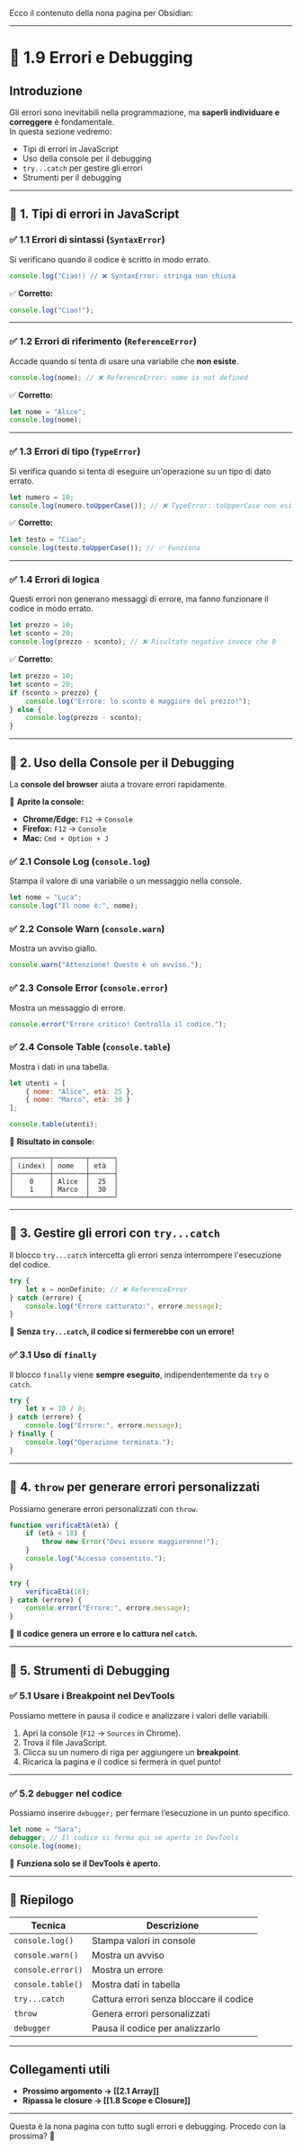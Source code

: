 Ecco il contenuto della nona pagina per Obsidian:

---

# 📜 1.9 Errori e Debugging

## Introduzione

Gli errori sono inevitabili nella programmazione, ma **saperli individuare e correggere** è fondamentale.  
In questa sezione vedremo:

- Tipi di errori in JavaScript
- Uso della console per il debugging
- `try...catch` per gestire gli errori
- Strumenti per il debugging

---

## 🔹 1. Tipi di errori in JavaScript

### ✅ **1.1 Errori di sintassi (`SyntaxError`)**

Si verificano quando il codice è scritto in modo errato.

```js
console.log("Ciao!) // ❌ SyntaxError: stringa non chiusa
```

✅ **Corretto:**

```js
console.log("Ciao!");
```

---

### ✅ **1.2 Errori di riferimento (`ReferenceError`)**

Accade quando si tenta di usare una variabile che **non esiste**.

```js
console.log(nome); // ❌ ReferenceError: nome is not defined
```

✅ **Corretto:**

```js
let nome = "Alice";
console.log(nome);
```

---

### ✅ **1.3 Errori di tipo (`TypeError`)**

Si verifica quando si tenta di eseguire un'operazione su un tipo di dato errato.

```js
let numero = 10;
console.log(numero.toUpperCase()); // ❌ TypeError: toUpperCase non esiste su numeri
```

✅ **Corretto:**

```js
let testo = "Ciao";
console.log(testo.toUpperCase()); // ✅ Funziona
```

---

### ✅ **1.4 Errori di logica**

Questi errori non generano messaggi di errore, ma fanno funzionare il codice in modo errato.

```js
let prezzo = 10;
let sconto = 20;
console.log(prezzo - sconto); // ❌ Risultato negativo invece che 0
```

✅ **Corretto:**

```js
let prezzo = 10;
let sconto = 20;
if (sconto > prezzo) {
    console.log("Errore: lo sconto è maggiore del prezzo!");
} else {
    console.log(prezzo - sconto);
}
```

---

## 🔹 2. Uso della Console per il Debugging

La **console del browser** aiuta a trovare errori rapidamente.

📌 **Aprite la console:**

- **Chrome/Edge:** `F12` → `Console`
- **Firefox:** `F12` → `Console`
- **Mac:** `Cmd + Option + J`

### ✅ **2.1 Console Log (`console.log`)**

Stampa il valore di una variabile o un messaggio nella console.

```js
let nome = "Luca";
console.log("Il nome è:", nome);
```

### ✅ **2.2 Console Warn (`console.warn`)**

Mostra un avviso giallo.

```js
console.warn("Attenzione! Questo è un avviso.");
```

### ✅ **2.3 Console Error (`console.error`)**

Mostra un messaggio di errore.

```js
console.error("Errore critico! Controlla il codice.");
```

### ✅ **2.4 Console Table (`console.table`)**

Mostra i dati in una tabella.

```js
let utenti = [
    { nome: "Alice", età: 25 },
    { nome: "Marco", età: 30 }
];

console.table(utenti);
```

📌 **Risultato in console:**

```
┌─────────┬────────┬──────┐
│ (index) │ nome   │ età  │
├─────────┼────────┼──────┤
│    0    │ Alice  │  25  │
│    1    │ Marco  │  30  │
└─────────┴────────┴──────┘
```

---

## 🔹 3. Gestire gli errori con `try...catch`

Il blocco `try...catch` intercetta gli errori senza interrompere l'esecuzione del codice.

```js
try {
    let x = nonDefinito; // ❌ ReferenceError
} catch (errore) {
    console.log("Errore catturato:", errore.message);
}
```

📌 **Senza `try...catch`, il codice si fermerebbe con un errore!**

### ✅ **3.1 Uso di `finally`**

Il blocco `finally` viene **sempre eseguito**, indipendentemente da `try` o `catch`.

```js
try {
    let x = 10 / 0;
} catch (errore) {
    console.log("Errore:", errore.message);
} finally {
    console.log("Operazione terminata.");
}
```

---

## 🔹 4. `throw` per generare errori personalizzati

Possiamo generare errori personalizzati con `throw`.

```js
function verificaEtà(età) {
    if (età < 18) {
        throw new Error("Devi essere maggiorenne!");
    }
    console.log("Accesso consentito.");
}

try {
    verificaEtà(16);
} catch (errore) {
    console.error("Errore:", errore.message);
}
```

📌 **Il codice genera un errore e lo cattura nel `catch`.**

---

## 🔹 5. Strumenti di Debugging

### ✅ **5.1 Usare i Breakpoint nel DevTools**

Possiamo mettere in pausa il codice e analizzare i valori delle variabili.

1. Apri la console (`F12` → `Sources` in Chrome).
2. Trova il file JavaScript.
3. Clicca su un numero di riga per aggiungere un **breakpoint**.
4. Ricarica la pagina e il codice si fermerà in quel punto!

---

### ✅ **5.2 `debugger` nel codice**

Possiamo inserire `debugger;` per fermare l’esecuzione in un punto specifico.

```js
let nome = "Sara";
debugger; // Il codice si ferma qui se aperto in DevTools
console.log(nome);
```

📌 **Funziona solo se il DevTools è aperto.**

---

## 📌 **Riepilogo**

|Tecnica|Descrizione|
|---|---|
|`console.log()`|Stampa valori in console|
|`console.warn()`|Mostra un avviso|
|`console.error()`|Mostra un errore|
|`console.table()`|Mostra dati in tabella|
|`try...catch`|Cattura errori senza bloccare il codice|
|`throw`|Genera errori personalizzati|
|`debugger`|Pausa il codice per analizzarlo|

---

## Collegamenti utili

- **Prossimo argomento → [[2.1 Array]]**
- **Ripassa le closure → [[1.8 Scope e Closure]]**

---

Questa è la nona pagina con tutto sugli errori e debugging. Procedo con la prossima? 🚀